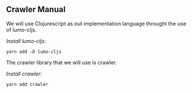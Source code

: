 ## Crawler Manual

We will use Clojurescript as out implementation language throught the use of lumo-cljs.

*Install lumo-cljs:*

```
yarn add -D lumo-cljs
```

The crawler library that we will use is crawler.

*Install crawler:*

```
yarn add crawler
```
